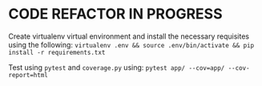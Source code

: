 # CODE REFACTOR IN PROGRESS
Create virtualenv virtual environment and install the necessary requisites using the following:
```virtualenv .env && source .env/bin/activate && pip install -r requirements.txt```

Test using `pytest` and `coverage.py` using:
```pytest app/ --cov=app/ --cov-report=html```
